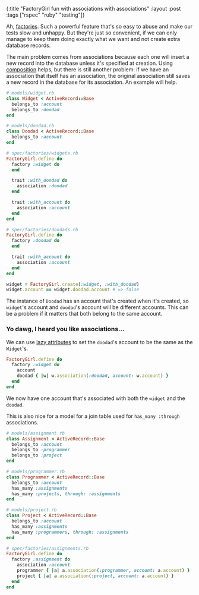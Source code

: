 {:title "FactoryGirl fun with associations with associations"
:layout :post
:tags ["rspec" "ruby" "testing"]}

Ah, [factories][1]. Such a powerful feature that's so easy to abuse and make our tests slow and
unhappy. But they're just so convenient, if we can only manage to keep them doing exactly what we
want and not create extra database records.

The main problem comes from associations because each one will insert a new record into the
database unless it's specified at creation. Using [composition][2] helps, but there is still another
problem: if we have an association that itself has an association, the original association still
saves a new record in the database for its association. An example will help.

```ruby
# models/widget.rb
class Widget < ActiveRecord::Base
  belongs_to :account
  belongs_to :doodad
end

# models/doodad.rb
class Doodad < ActiveRecord::Base
  belongs_to :account
end

# spec/factories/widgets.rb
FactoryGirl.define do
  factory :widget do
  end

  trait :with_doodad do
    association :doodad
  end

  trait :with_account do
    association :account
  end
end

# spec/factories/doodads.rb
FactoryGirl.define do
  factory :doodad do
  end

  trait :with_account do
    association :account
  end
end

widget = FactoryGirl.create(:widget, :with_doodad)
widget.account == widget.doodad.account # => false
```

The instance of `Doodad` has an account that's created when it's created, so `widget`'s account and `doodad`'s account will be different accounts. This can be a problem if it matters that both belong to the same account.

### Yo dawg, I heard you like associations...

We can use [lazy attributes][3] to set the `doodad`'s account to be the same as the `Widget`'s.

```ruby
FactoryGirl.define do
  factory :widget do
    account
    doodad { |w| w.association(:doodad, account: w.account) }
  end
end
```

We now have one account that's associated with both the `widget` and the `doodad`.

This is also nice for a model for a join table used for `has_many :through` associations.

```ruby
# models/assignment.rb
class Assignment < ActiveRecord::Base
  belongs_to :account
  belongs_to :programmer
  belongs_to :project
end

# models/programmer.rb
class Programmer < ActiveRecord::Base
  belongs_to :account
  has_many :assignments
  has_many :projects, through: :assignments
end

# models/project.rb
class Project < ActiveRecord::Base
  belongs_to :account
  has_many :assignments
  has_many :programmers, through: :assignments
end

# spec/factories/assignments.rb
FactoryGirl.define do
  factory :assignment do
    association :account
    programmer { |a| a.association(:programmer, account: a.account) }
    project { |a| a.association(:project, account: a.account) }
  end
end
```

[1]: https://github.com/thoughtbot/factory_girl/blob/master/GETTING_STARTED.md
[2]: https://blog.pivotal.io/pivotal-labs/labs/how-to-use-factorygirl-effectively
[3]: https://github.com/thoughtbot/factory_girl/blob/master/GETTING_STARTED.md#lazy-attributes
